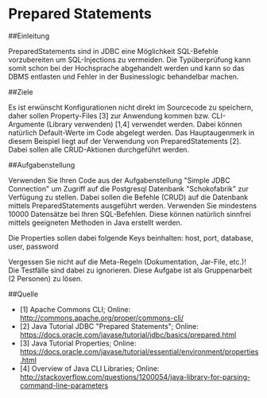 # Prepared Statements
##Einleitung

PreparedStatements sind in JDBC eine Möglichkeit SQL-Befehle vorzubereiten um SQL-Injections zu vermeiden. Die Typüberprüfung kann somit schon bei der Hochsprache abgehandelt werden und kann so das DBMS entlasten und Fehler in der Businesslogic behandelbar machen.

##Ziele

Es ist erwünscht Konfigurationen nicht direkt im Sourcecode zu speichern, daher sollen Property-Files [3] zur Anwendung kommen bzw. CLI-Argumente (Library verwenden) [1,4] verwendet werden. Dabei können natürlich Default-Werte im Code abgelegt werden.
Das Hauptaugenmerk in diesem Beispiel liegt auf der Verwendung von PreparedStatements [2]. Dabei sollen alle CRUD-Aktionen durchgeführt werden.

##Aufgabenstellung

Verwenden Sie Ihren Code aus der Aufgabenstellung "Simple JDBC Connection" um Zugriff auf die Postgresql Datenbank "Schokofabrik" zur Verfügung zu stellen. Dabei sollen die Befehle (CRUD) auf die Datenbank mittels PreparedStatements ausgeführt werden. Verwenden Sie mindestens 10000 Datensätze bei Ihren SQL-Befehlen. Diese können natürlich sinnfrei mittels geeigneten Methoden in Java erstellt werden.

Die Properties sollen dabei folgende Keys beinhalten: host, port, database, user, password

Vergessen Sie nicht auf die Meta-Regeln (Dokumentation, Jar-File, etc.)! Die Testfälle sind dabei zu ignorieren. Diese Aufgabe ist als Gruppenarbeit (2 Personen) zu lösen.

##Quelle

* [1] Apache Commons CLI; Online: http://commons.apache.org/proper/commons-cli/
* [2] Java Tutorial JDBC "Prepared Statements"; Online: https://docs.oracle.com/javase/tutorial/jdbc/basics/prepared.html
* [3] Java Tutorial Properties; Online: https://docs.oracle.com/javase/tutorial/essential/environment/properties.html
* [4] Overview of Java CLI Libraries; Online: http://stackoverflow.com/questions/1200054/java-library-for-parsing-command-line-parameters
